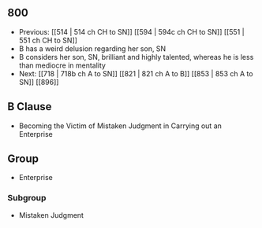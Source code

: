 ## 800
- Previous: [[514 | 514 ch CH to SN]] [[594 | 594c ch CH to SN]] [[551 | 551 ch CH to SN]] 
- B has a weird delusion regarding her son, SN
- B considers her son, SN, brilliant and highly talented, whereas he is less than mediocre in mentality
- Next: [[718 | 718b ch A to SN]] [[821 | 821 ch A to B]] [[853 | 853 ch A to SN]] [[896]] 

## B Clause
- Becoming the Victim of Mistaken Judgment in Carrying out an Enterprise

## Group
- Enterprise

### Subgroup
- Mistaken Judgment


